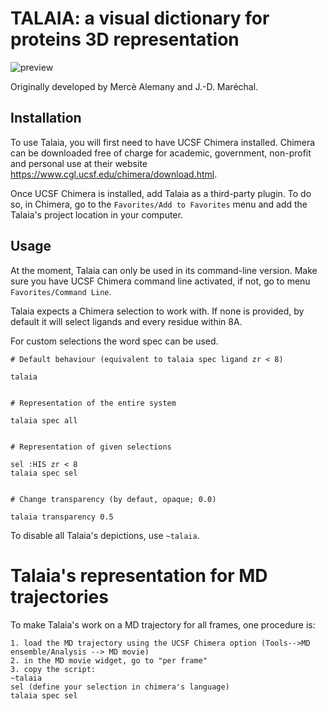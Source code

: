 # TALAIA: a visual dictionary for proteins 3D representation

![preview](https://user-images.githubusercontent.com/33349331/195623980-5d61567d-ab7f-41f6-a381-201c72f03744.png)

Originally developed by Mercè Alemany and J.-D. Maréchal.


Installation
-----

To use Talaia, you will first need to have UCSF Chimera installed.
Chimera can be downloaded free of charge for academic, government, non-profit and personal use at their website https://www.cgl.ucsf.edu/chimera/download.html.

Once UCSF Chimera is installed, add Talaia as a third-party plugin. To do so, in Chimera, go to the `Favorites/Add to Favorites` menu and add the Talaia's project location in your computer.


Usage
-----

At the moment, Talaia can only be used in its command-line version. Make sure you have UCSF Chimera command line activated, if not, go to menu `Favorites/Command Line`.

Talaia expects a Chimera selection to work with. If none is provided, by default it will select ligands and every residue within 8A.

For custom selections the word spec can be used.
```
# Default behaviour (equivalent to talaia spec ligand zr < 8)

talaia


# Representation of the entire system

talaia spec all


# Representation of given selections

sel :HIS zr < 8
talaia spec sel


# Change transparency (by defaut, opaque; 0.0)

talaia transparency 0.5
```

To disable all Talaia's depictions, use `~talaia`.

# Talaia's representation for MD trajectories

To make Talaia's work on a MD trajectory for all frames, one procedure is:
```
1. load the MD trajectory using the UCSF Chimera option (Tools-->MD ensemble/Analysis --> MD movie)
2. in the MD movie widget, go to "per frame"
3. copy the script:
~talaia
sel (define your selection in chimera's language)
talaia spec sel
```

